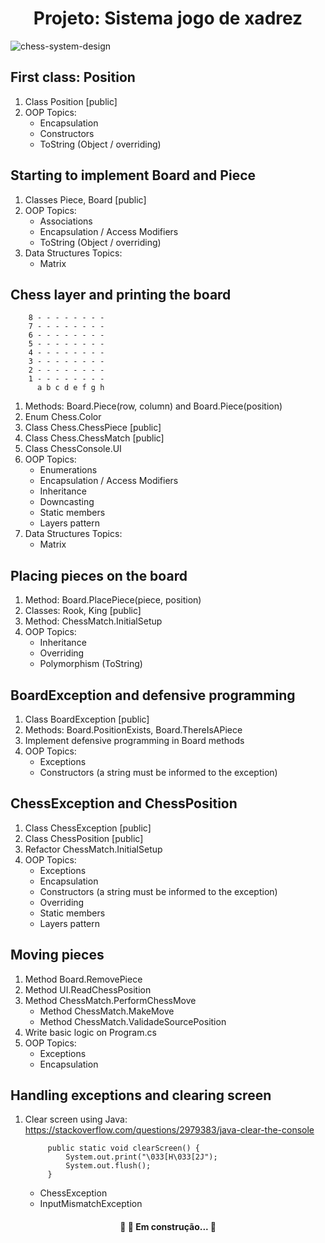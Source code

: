 <h1 align="center">Projeto: Sistema jogo de xadrez</h1>

![chess-system-design](https://user-images.githubusercontent.com/62703587/111727080-f7b83700-8848-11eb-8ffb-9d534284f294.png)


## First class: Position
1. Class Position [public]
2. OOP Topics:
	- Encapsulation
	- Constructors
	- ToString (Object / overriding)

## Starting to implement Board and Piece
1. Classes Piece, Board [public]
2. OOP Topics:
	- Associations
	- Encapsulation / Access Modifiers
	- ToString (Object / overriding)
3. Data Structures Topics:
	- Matrix

## Chess layer and printing the board
		8 - - - - - - - -
		7 - - - - - - - -
		6 - - - - - - - -
		5 - - - - - - - -
		4 - - - - - - - -
		3 - - - - - - - -
		2 - - - - - - - -
		1 - - - - - - - -
		  a b c d e f g h

1. Methods: Board.Piece(row, column) and Board.Piece(position)
2. Enum Chess.Color
3. Class Chess.ChessPiece [public]
4. Class Chess.ChessMatch [public]
5. Class ChessConsole.UI
6. OOP Topics:
	- Enumerations
	- Encapsulation / Access Modifiers
	- Inheritance
	- Downcasting
	- Static members
	- Layers pattern
7. Data Structures Topics:
	- Matrix
 
## Placing pieces on the board 
1. Method: Board.PlacePiece(piece, position)
2. Classes: Rook, King [public]
3. Method: ChessMatch.InitialSetup
4. OOP Topics:
	- Inheritance
	- Overriding
	- Polymorphism (ToString)

## BoardException and defensive programming 
1. Class BoardException [public]
2. Methods: Board.PositionExists, Board.ThereIsAPiece
3. Implement defensive programming in Board methods
4. OOP Topics:
	- Exceptions
	- Constructors (a string must be informed to the exception)

## ChessException and ChessPosition 
1. Class ChessException [public]
2. Class ChessPosition [public]
3. Refactor ChessMatch.InitialSetup
4. OOP Topics:
	- Exceptions
	- Encapsulation
	- Constructors (a string must be informed to the exception)
	- Overriding
	- Static members
	- Layers pattern

## Moving pieces 
1. Method Board.RemovePiece
2. Method UI.ReadChessPosition
3. Method ChessMatch.PerformChessMove
	- Method ChessMatch.MakeMove
	- Method ChessMatch.ValidadeSourcePosition
4. Write basic logic on Program.cs
5. OOP Topics:
	- Exceptions
	- Encapsulation

## Handling exceptions and clearing screen
1. Clear screen using Java:
	https://stackoverflow.com/questions/2979383/java-clear-the-console

			public static void clearScreen() {
				System.out.print("\033[H\033[2J");
				System.out.flush();
			}

	- ChessException
	- InputMismatchException

 
<h4 align="center"> 
	🚧  🚀 Em construção...  🚧
</h4>

